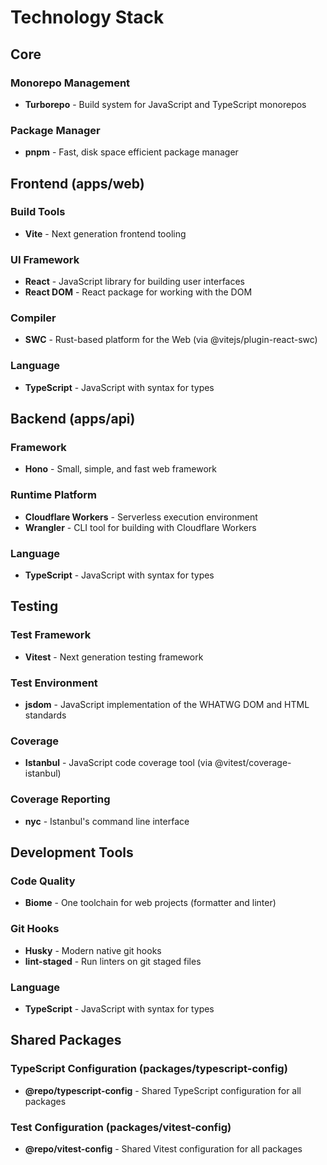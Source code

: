 # Technology Stack

## Core

### Monorepo Management
- **Turborepo** - Build system for JavaScript and TypeScript monorepos

### Package Manager
- **pnpm** - Fast, disk space efficient package manager

## Frontend (apps/web)

### Build Tools
- **Vite** - Next generation frontend tooling

### UI Framework
- **React** - JavaScript library for building user interfaces
- **React DOM** - React package for working with the DOM

### Compiler
- **SWC** - Rust-based platform for the Web (via @vitejs/plugin-react-swc)

### Language
- **TypeScript** - JavaScript with syntax for types

## Backend (apps/api)

### Framework
- **Hono** - Small, simple, and fast web framework

### Runtime Platform
- **Cloudflare Workers** - Serverless execution environment
- **Wrangler** - CLI tool for building with Cloudflare Workers

### Language
- **TypeScript** - JavaScript with syntax for types

## Testing

### Test Framework
- **Vitest** - Next generation testing framework

### Test Environment
- **jsdom** - JavaScript implementation of the WHATWG DOM and HTML standards

### Coverage
- **Istanbul** - JavaScript code coverage tool (via @vitest/coverage-istanbul)

### Coverage Reporting
- **nyc** - Istanbul's command line interface

## Development Tools

### Code Quality
- **Biome** - One toolchain for web projects (formatter and linter)

### Git Hooks
- **Husky** - Modern native git hooks
- **lint-staged** - Run linters on git staged files

### Language
- **TypeScript** - JavaScript with syntax for types

## Shared Packages

### TypeScript Configuration (packages/typescript-config)
- **@repo/typescript-config** - Shared TypeScript configuration for all packages

### Test Configuration (packages/vitest-config)
- **@repo/vitest-config** - Shared Vitest configuration for all packages